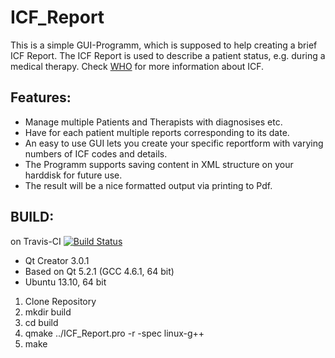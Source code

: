 # ICF_Report

This is a simple GUI-Programm, which is supposed to help creating a brief ICF Report.
 The ICF Report is used to describe a patient status, e.g. during a medical therapy. 
Check [WHO](http://www.who.int/classifications/icf/en/) for more information about ICF.

## Features:
  * Manage multiple Patients and Therapists with diagnosises etc. 
  * Have for each patient multiple reports corresponding to its date. 
  * An easy to use GUI lets you create your specific reportform with varying numbers of ICF codes and details. 
  * The Programm supports saving content in XML structure on your harddisk for future use. 
  * The result will be a nice formatted output via printing to Pdf.

## BUILD:

on Travis-CI [![Build Status](https://travis-ci.org/loaded02/ICF_Report.svg?branch=master)](https://travis-ci.org/loaded02/ICF_Report)

  * Qt Creator 3.0.1
  * Based on Qt 5.2.1 (GCC 4.6.1, 64 bit)
  * Ubuntu 13.10, 64 bit

  1. Clone Repository
  2. mkdir build
  3. cd build
  4. qmake ../ICF_Report.pro -r -spec linux-g++
  5. make
